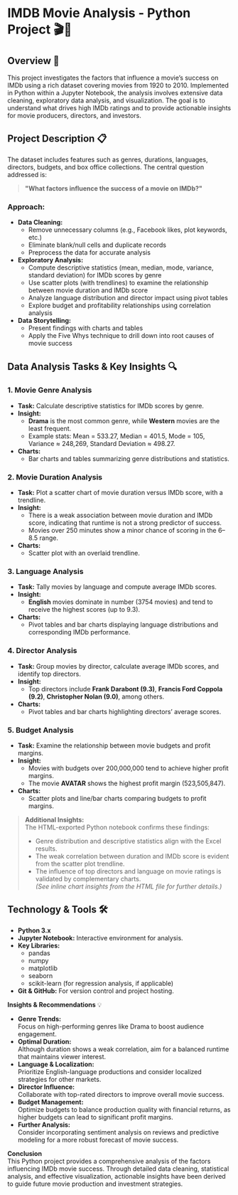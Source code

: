 # IMDB Movie Analysis - Python Project 🎬🐍

## Overview 📝
This project investigates the factors that influence a movie’s success on IMDb using a rich dataset covering movies from 1920 to 2010. Implemented in Python within a Jupyter Notebook, the analysis involves extensive data cleaning, exploratory data analysis, and visualization. The goal is to understand what drives high IMDb ratings and to provide actionable insights for movie producers, directors, and investors.

## Project Description 📋
The dataset includes features such as genres, durations, languages, directors, budgets, and box office collections. The central question addressed is:

> **"What factors influence the success of a movie on IMDb?"**

### Approach:
- **Data Cleaning:**  
  - Remove unnecessary columns (e.g., Facebook likes, plot keywords, etc.)  
  - Eliminate blank/null cells and duplicate records  
  - Preprocess the data for accurate analysis  
- **Exploratory Analysis:**  
  - Compute descriptive statistics (mean, median, mode, variance, standard deviation) for IMDb scores by genre  
  - Use scatter plots (with trendlines) to examine the relationship between movie duration and IMDb score  
  - Analyze language distribution and director impact using pivot tables  
  - Explore budget and profitability relationships using correlation analysis  
- **Data Storytelling:**  
  - Present findings with charts and tables  
  - Apply the Five Whys technique to drill down into root causes of movie success

## Data Analysis Tasks & Key Insights 🔍

### 1. Movie Genre Analysis
- **Task:** Calculate descriptive statistics for IMDb scores by genre.
- **Insight:**  
  - **Drama** is the most common genre, while **Western** movies are the least frequent.
  - Example stats: Mean = 533.27, Median = 401.5, Mode = 105, Variance ≈ 248,269, Standard Deviation ≈ 498.27.
- **Charts:**  
  - Bar charts and tables summarizing genre distributions and statistics.

### 2. Movie Duration Analysis
- **Task:** Plot a scatter chart of movie duration versus IMDb score, with a trendline.
- **Insight:**  
  - There is a weak association between movie duration and IMDb score, indicating that runtime is not a strong predictor of success.
  - Movies over 250 minutes show a minor chance of scoring in the 6–8.5 range.
- **Charts:**  
  - Scatter plot with an overlaid trendline.

### 3. Language Analysis
- **Task:** Tally movies by language and compute average IMDb scores.
- **Insight:**  
  - **English** movies dominate in number (3754 movies) and tend to receive the highest scores (up to 9.3).
- **Charts:**  
  - Pivot tables and bar charts displaying language distributions and corresponding IMDb performance.

### 4. Director Analysis
- **Task:** Group movies by director, calculate average IMDb scores, and identify top directors.
- **Insight:**  
  - Top directors include **Frank Darabont (9.3)**, **Francis Ford Coppola (9.2)**, **Christopher Nolan (9.0)**, among others.
- **Charts:**  
  - Pivot tables and bar charts highlighting directors’ average scores.

### 5. Budget Analysis
- **Task:** Examine the relationship between movie budgets and profit margins.
- **Insight:**  
  - Movies with budgets over 200,000,000 tend to achieve higher profit margins.
  - The movie **AVATAR** shows the highest profit margin (523,505,847).
- **Charts:**  
  - Scatter plots and line/bar charts comparing budgets to profit margins.

> **Additional Insights:**  
> The HTML-exported Python notebook confirms these findings:
> - Genre distribution and descriptive statistics align with the Excel results.  
> - The weak correlation between duration and IMDb score is evident from the scatter plot trendline.  
> - The influence of top directors and language on movie ratings is validated by complementary charts.  
> *(See inline chart insights from the HTML file for further details.)*

## Technology & Tools 🛠️
- **Python 3.x**
- **Jupyter Notebook:** Interactive environment for analysis.
- **Key Libraries:**  
  - pandas  
  - numpy  
  - matplotlib  
  - seaborn  
  - scikit-learn (for regression analysis, if applicable)
- **Git & GitHub:** For version control and project hosting.

**Insights & Recommendations** 💡  
- **Genre Trends:**  
  Focus on high-performing genres like Drama to boost audience engagement.  
- **Optimal Duration:**  
  Although duration shows a weak correlation, aim for a balanced runtime that maintains viewer interest.  
- **Language & Localization:**  
  Prioritize English-language productions and consider localized strategies for other markets.  
- **Director Influence:**  
  Collaborate with top-rated directors to improve overall movie success.  
- **Budget Management:**  
  Optimize budgets to balance production quality with financial returns, as higher budgets can lead to significant profit margins.  
- **Further Analysis:**  
  Consider incorporating sentiment analysis on reviews and predictive modeling for a more robust forecast of movie success.  

**Conclusion**  
This Python project provides a comprehensive analysis of the factors influencing IMDb movie success. Through detailed data cleaning, statistical analysis, and effective visualization, actionable insights have been derived to guide future movie production and investment strategies.
